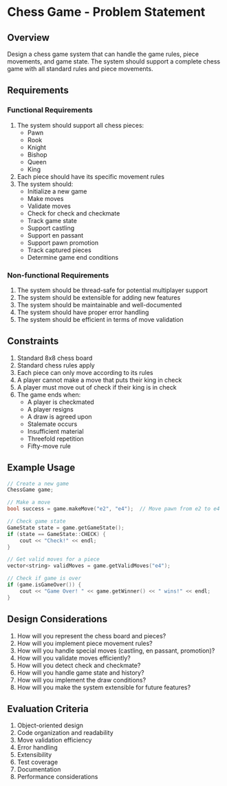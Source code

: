 # Chess Game - Problem Statement

## Overview
Design a chess game system that can handle the game rules, piece movements, and game state. The system should support a complete chess game with all standard rules and piece movements.

## Requirements

### Functional Requirements
1. The system should support all chess pieces:
   - Pawn
   - Rook
   - Knight
   - Bishop
   - Queen
   - King
2. Each piece should have its specific movement rules
3. The system should:
   - Initialize a new game
   - Make moves
   - Validate moves
   - Check for check and checkmate
   - Track game state
   - Support castling
   - Support en passant
   - Support pawn promotion
   - Track captured pieces
   - Determine game end conditions

### Non-functional Requirements
1. The system should be thread-safe for potential multiplayer support
2. The system should be extensible for adding new features
3. The system should be maintainable and well-documented
4. The system should have proper error handling
5. The system should be efficient in terms of move validation

## Constraints
1. Standard 8x8 chess board
2. Standard chess rules apply
3. Each piece can only move according to its rules
4. A player cannot make a move that puts their king in check
5. A player must move out of check if their king is in check
6. The game ends when:
   - A player is checkmated
   - A player resigns
   - A draw is agreed upon
   - Stalemate occurs
   - Insufficient material
   - Threefold repetition
   - Fifty-move rule

## Example Usage
```cpp
// Create a new game
ChessGame game;

// Make a move
bool success = game.makeMove("e2", "e4");  // Move pawn from e2 to e4

// Check game state
GameState state = game.getGameState();
if (state == GameState::CHECK) {
    cout << "Check!" << endl;
}

// Get valid moves for a piece
vector<string> validMoves = game.getValidMoves("e4");

// Check if game is over
if (game.isGameOver()) {
    cout << "Game Over! " << game.getWinner() << " wins!" << endl;
}
```

## Design Considerations
1. How will you represent the chess board and pieces?
2. How will you implement piece movement rules?
3. How will you handle special moves (castling, en passant, promotion)?
4. How will you validate moves efficiently?
5. How will you detect check and checkmate?
6. How will you handle game state and history?
7. How will you implement the draw conditions?
8. How will you make the system extensible for future features?

## Evaluation Criteria
1. Object-oriented design
2. Code organization and readability
3. Move validation efficiency
4. Error handling
5. Extensibility
6. Test coverage
7. Documentation
8. Performance considerations 
